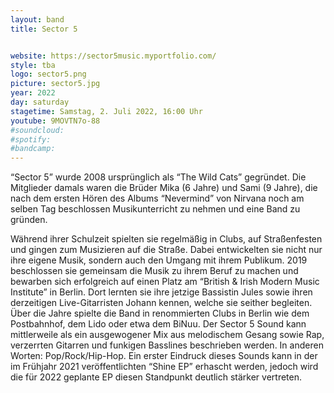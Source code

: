 ```yaml
---
layout: band
title: Sector 5


website: https://sector5music.myportfolio.com/
style: tba
logo: sector5.png
picture: sector5.jpg
year: 2022
day: saturday
stagetime: Samstag, 2. Juli 2022, 16:00 Uhr
youtube: 9MOVTN7o-88
#soundcloud:
#spotify:
#bandcamp:
---
```


“Sector 5” wurde 2008 ursprünglich als “The Wild Cats” gegründet. Die Mitglieder
damals waren die Brüder Mika (6 Jahre) und Sami (9 Jahre), die nach dem ersten
Hören des Albums “Nevermind” von Nirvana noch am selben Tag beschlossen
Musikunterricht zu nehmen und eine Band zu gründen.


Während ihrer Schulzeit spielten sie regelmäßig in Clubs, auf Straßenfesten und
gingen zum Musizieren auf die Straße. Dabei entwickelten sie nicht nur ihre
eigene Musik, sondern auch den Umgang mit ihrem Publikum. 2019 beschlossen sie
gemeinsam die Musik zu ihrem Beruf zu machen und bewarben sich erfolgreich auf
einen Platz am “British & Irish Modern Music Institute” in Berlin. Dort lernten
sie ihre jetzige Bassistin Jules sowie ihren derzeitigen Live-Gitarristen
Johann kennen, welche sie seither begleiten. Über die Jahre spielte die Band in
renommierten Clubs in Berlin wie dem Postbahnhof, dem Lido oder etwa dem BiNuu.
Der Sector 5 Sound kann mittlerweile als ein ausgewogener Mix aus melodischem
Gesang sowie Rap, verzerrten Gitarren und funkigen Basslines beschrieben
werden. In anderen Worten: Pop/Rock/Hip-Hop. Ein erster Eindruck dieses Sounds
kann in der im Frühjahr 2021 veröffentlichten “Shine EP” erhascht werden,
jedoch wird die für 2022 geplante EP diesen Standpunkt deutlich stärker
vertreten.

